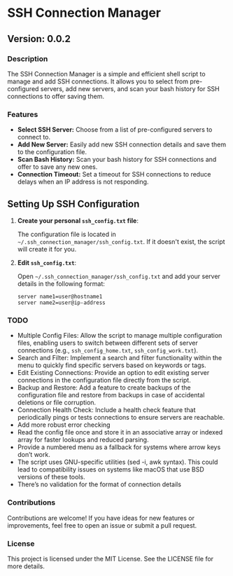 # SSH Connection Manager

## Version: 0.0.2

### Description

The SSH Connection Manager is a simple and efficient shell script to manage and add SSH connections. It allows you to select from pre-configured servers, add new servers, and scan your bash history for SSH connections to offer saving them.

### Features

- **Select SSH Server:** Choose from a list of pre-configured servers to connect to.
- **Add New Server:** Easily add new SSH connection details and save them to the configuration file.
- **Scan Bash History:** Scan your bash history for SSH connections and offer to save any new ones.
- **Connection Timeout:** Set a timeout for SSH connections to reduce delays when an IP address is not responding.


## Setting Up SSH Configuration

1. **Create your personal `ssh_config.txt` file**:

   The configuration file is located in `~/.ssh_connection_manager/ssh_config.txt`. If it doesn't exist, the script will create it for you.

2. **Edit `ssh_config.txt`**:

   Open `~/.ssh_connection_manager/ssh_config.txt` and add your server details in the following format:

   ```plaintext
   server name1=user@hostname1
   server name2=user@ip-address
   ```



### TODO
* Multiple Config Files: Allow the script to manage multiple configuration files, enabling users to switch between different sets of server connections (e.g., `ssh_config_home.txt`, `ssh_config_work.txt`).
* Search and Filter: Implement a search and filter functionality within the menu to quickly find specific servers based on keywords or tags.
* Edit Existing Connections: Provide an option to edit existing server connections in the configuration file directly from the script.
* Backup and Restore: Add a feature to create backups of the configuration file and restore from backups in case of accidental deletions or file corruption.
* Connection Health Check: Include a health check feature that periodically pings or tests connections to ensure servers are reachable.
* Add more robust error checking
* Read the config file once and store it in an associative array or indexed array for faster lookups and reduced parsing.
* Provide a numbered menu as a fallback for systems where arrow keys don’t work.
* The script uses GNU-specific utilities (sed -i, awk syntax). This could lead to compatibility issues on systems like macOS that use BSD versions of these tools.
* There’s no validation for the format of connection details
  

### Contributions

Contributions are welcome! If you have ideas for new features or improvements, feel free to open an issue or submit a pull request.

### License

This project is licensed under the MIT License. See the LICENSE file for more details.

